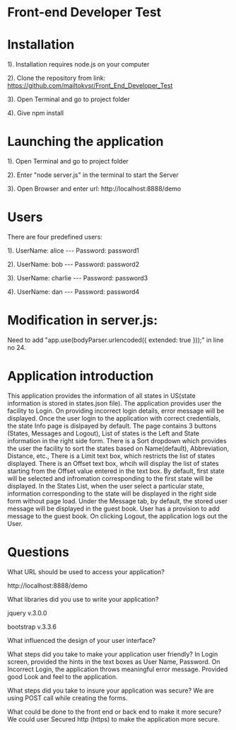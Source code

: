 
# Front-end Developer Test

# Installation

1). Installation requires node.js on your computer

2). Clone the repository from link: https://github.com/mailtokvsr/Front_End_Developer_Test

3). Open Terminal and go to project folder

4). Give npm install

# Launching the application

1). Open Terminal and go to project folder

2). Enter "node server.js" in the terminal to start the Server

3). Open Browser and enter url: http://localhost:8888/demo

# Users
There are four predefined users:

1). UserName: alice 
--- Password: password1

2). UserName: bob 
--- Password: password2

3). UserName: charlie 
--- Password: password3

4). UserName: dan 
--- Password: password4

# Modification in server.js: 

Need to add "app.use(bodyParser.urlencoded({ extended: true }));" in line no 24.

# Application introduction

This application provides the information of all states in US(state information is stored in states.json file). 
The application provides user the facility to Login.
On providing incorrect login details, error message will be displayed.
Once the user login to the application with correct credentials, the state Info page is dislpayed by default.
The page contains 3 buttons (States, Messages and Logout), List of states is the Left and State information in the right side form.
There is a Sort dropdown which provides the user the facility to sort the states based on Name(default), Abbreviation, Distance, etc., 
There is a Limit text box, which restricts the list of states displayed.
There is an Offset text box, whcih will display the list of states starting from the Offset value entered in the text box.
By default, first state will be selected and infromation corresponding to the first state will be displayed.
In the States List, when the user select a particular state, information corresponding to the state will be displayed in the right side form without page load. 
Under the Message tab, by default, the stored user message will be displayed in the guest book.
User has a provision to add message to the guest book.
On clicking Logout, the application logs out the User.

# Questions

What URL should be used to access your application?

http://localhost:8888/demo

What libraries did you use to write your application?

jquery v.3.0.0 

bootstrap v.3.3.6

What influenced the design of your user interface?

What steps did you take to make your application user friendly?
In Login screen, provided the hints in the text boxes as User Name, Password. 
On Incorrect Login, the application throws meaningful error message.
Provided good Look and feel to the application.

What steps did you take to insure your application was secure?
We are using POST call while creating the forms.

What could be done to the front end or back end to make it more secure?
We could user Secured http (https) to make the application more secure.
